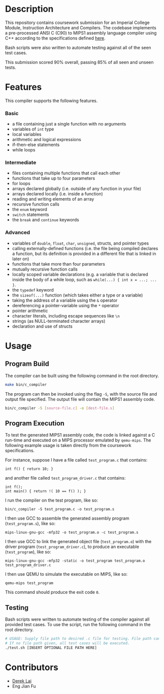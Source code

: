# Description
This repository contains coursework submission for an Imperial College Module, Instruction Architecture and Compilers. The codebase implements a pre-processed ANSI C (C90) to MIPS1 assembly language compiler using C++ according to the specifications defined [here](https://github.com/LangProc/langproc-2021-cw/blob/master/c_compiler.md). 

Bash scripts were also written to automate testing against all of the seen test cases.

This submission scored 90% overall, passing 85% of all seen and unseen tests.

# Features
This compiler supports the following features.
### Basic
* a file containing just a single function with no arguments
* variables of `int` type
* local variables
* arithmetic and logical expressions
* if-then-else statements
* while loops
### Intermediate
* files containing multiple functions that call each other
* functions that take up to four parameters
* for loops
* arrays declared globally (i.e. outside of any function in your file)
* arrays declared locally (i.e. inside a function)
* reading and writing elements of an array
* recursive function calls
* the `enum` keyword
* `switch` statements
* the `break` and `continue` keywords
### Advanced
* variables of `double`, `float`, `char`, `unsigned`, structs, and pointer types
* calling externally-defined functions (i.e. the file being compiled declares a function, but its definition is provided in a different file that is linked in later on)
* functions that take more than four parameters
* mutually recursive function calls
* locally scoped variable declarations (e.g. a variable that is declared inside the body of a while loop, such as `while(...) { int x = ...; ... }`.
* the `typedef` keyword
* the `sizeof(...)` function (which takes either a type or a variable)
* taking the address of a variable using the `&` operator
* dereferencing a pointer-variable using the `*` operator
* pointer arithmetic
* character literals, including escape sequences like `\n`
* strings (as NULL-terminated character arrays)
* declaration and use of structs

# Usage
## Program Build
The compiler can be built using the following command in the root directory.

```bash
make bin/c_compiler
```

The program can then be invoked using the flag `-S`, with the source file and output file specified. The output file will contain the MIPS1 assembly code.

```bash
bin/c_compiler -S [source-file.c] -o [dest-file.s]
```
## Program Execution
To test the generated MIPS1 assembly code, the code is linked against a C run-time and executed on a MIPS processor emulated by `qemu-mips`. The following example usage is taken directly from the coursework specifications.

For instance, suppose I have a file called `test_program.c` that contains:

    int f() { return 10; }
    
and another file called `test_program_driver.c` that contains:

    int f();
    int main() { return !( 10 == f() ); }
    
I run the compiler on the test program, like so:

    bin/c_compiler -S test_program.c -o test_program.s
    
I then use GCC to assemble the generated assembly program (`test_program.s`), like so:

    mips-linux-gnu-gcc -mfp32 -o test_program.o -c test_program.s
    
I then use GCC to link the generated object file (`test_program.o`) with the driver program (`test_program_driver.c`), to produce an executable (`test_program`), like so:

    mips-linux-gnu-gcc -mfp32 -static -o test_program test_program.o test_program_driver.c

I then use QEMU to simulate the executable on MIPS, like so:

    qemu-mips test_program
    
This command should produce the exit code `0`.

## Testing
Bash scripts were written to automate testing of the compiler against all provided test cases. To use the script, run the following command in the root directory.
```bash
# USAGE: Supply file path to desired .c file for testing. File path can be either a folder or individual .c file
# If no file path given, all test cases will be executed.
./test.sh [INSERT OPTIONAL FILE PATH HERE]
```
# Contributors
- [Derek Lai](https://github.com/dereklai1)
- Eng Jian Fu
